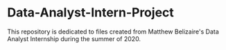 # Data-Analyst-Intern-Project
This repository is dedicated to files created from Matthew Belizaire's Data Analyst Internship during the summer of 2020.


